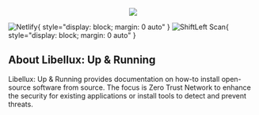 <p align="center"><a href="https://libellux.com" target="_blank"><img src="https://libellux.com/img/icons/96x96.png"></a></p>

![Netlify](https://img.shields.io/netlify/c55fd474-8155-440c-971b-a9ccbaf2133c){ style="display: block; margin: 0 auto" }
![ShiftLeft Scan](https://github.com/libellux/Libellux-Up-and-Running/workflows/ShiftLeft%20Scan/badge.svg){ style="display: block; margin: 0 auto" }

## About Libellux: Up & Running

Libellux: Up & Running provides documentation on how-to install open-source software from source. The focus is Zero Trust Network to enhance the security for existing applications or install tools to detect and prevent threats.